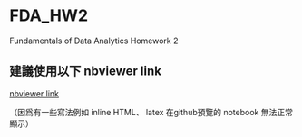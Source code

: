 # FDA_HW2
Fundamentals of Data Analytics Homework 2

## 建議使用以下 nbviewer link
[nbviewer link](https://nbviewer.jupyter.org/github/Jadezzz/FDA_HW2/blob/master/FDA%20HW2.ipynb?flush_cache=true)

（因爲有一些寫法例如 inline HTML、 latex 在github預覽的 notebook 無法正常顯示）
